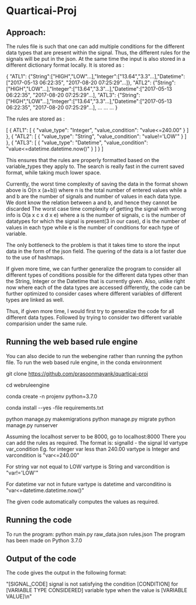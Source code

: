 # Quarticai-Proj

## Approach:
The rules file is such that one can add multiple conditions for the different data types that are present within the signal. Thus, the different rules for the signals will be put in the json. At the same time the input is also stored in a different dictionary format locally. It is stored as :

{
	"ATL1": {"String":["HIGH","LOW"...],"Integer":["13.64","3.3"...],"Datetime":["2017-05-13 06:22:35", "2017-08-20 07:25:29"...]},
	"ATL2": {"String":["HIGH","LOW"...],"Integer":["13.64","3.3"...],"Datetime":["2017-05-13 06:22:35", "2017-08-20 07:25:29"...],
	"ATL3": {"String":["HIGH","LOW"...],"Integer":["13.64","3.3"...],"Datetime":["2017-05-13 06:22:35", "2017-08-20 07:25:29"...],
	...
	...
	...
}

The rules are stored as :

[
	{
		ATL1": [
			{
				"value_type": "Integer",
				"value_condition":	"value<=240.00"
			}
		]
	},
	{
		"ATL2": [
			{
				"value_type": "String",
				"value_condition":	"value!='LOW'"
			}
		]
	},
	{
		"ATL3": [
			{
				"value_type": "Datetime",
				"value_condition": "value<=datetime.datetime.now()"
			}
		]
	}
]

This ensures that the rules are properly formatted based on the variable_types they apply to.
The search is really fast in the current saved format, while taking much lower space.

Currently, the worst time complexity of saving the data in the format shown above is O(n x (a+b)) where n is the total number of entered values while a and b are the number of signals and number of values in each data type. We dont know the relation between a and b, and hence they cannot be discarded
The worst case time complexity of getting the signal with wrong info is O(a x c x d x e) where a is the number of signals, c is the number of datatypes for which the signal is present(3 in our case), d is the number of values in each type while e is the number of conditions for each type of variable.

The only bottleneck to the problem is that it takes time to store the input data in the form of the json field. The quering of the data is a lot faster due to the use of hashmaps.

If given more time, we can further generalize the program to consider all different types of conditions possible for the different data types other than the String, Integer or the Datetime that is currently given. Also, unlike right now where each of the data types are accessed differently, the code can be further optimized to consider cases where different variables of different types are linked as well.

Thus, if given more time, I would first try to generalize the code for all different data types. Followed by trying to consider two different variable comparision under the same rule.

## Running the web based rule engine
You can also decide to run the webengine rather than running the python file.
To run the web based rule engine, in the conda environment

git clone https://github.com/prasoonmayank/quarticai-proj

cd webruleengine

conda create -n projenv python=3.7.0

conda install --yes -file requirements.txt

python manage.py makemigrations
python manage.py migrate
python manage.py runserver

Assuming the localhost server to be 8000, go to localhost:8000
There you can add the rules as required.
The format is:
signalId - the signal Id
vartype
var_condition
Eg. for integer var less than 240.00
vartype is Integer and varcondition is "var<=240.00"

For string var not equal to LOW
vartype is String and varcondition is "var!='LOW'"

For datetime var not in future
vartype is datetime and varconditino is "var<=datetime.datetime.now()"

The given code automatically computes the values as required.

## Running the code
To run the program: python main.py raw_data.json rules.json
The program has been made on Python 3.7.0

## Output of the code
The code gives the output in the following format:

"[SIGNAL_CODE] signal is not satisfying the condition [CONDITION] for [VARIABLE TYPE CONSIDERED] variable type when the value is [VARIABLE VALUE]\n"

